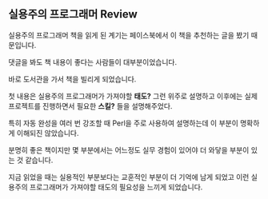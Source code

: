 ## 실용주의 프로그래머 Review

실용주의 프로그래머 책을 읽게 된 계기는 페이스북에서 이 책을 추천하는 글을 봤기 때문입니다.

댓글을 봐도 책 내용이 좋다는 사람들이 대부분이었습니다.

바로 도서관을 가서 책을 빌리게 되었습니다.

첫 내용은 실용주의 프로그래머가 가져야할 **태도?** 그런 위주로 설명하고 이후에는 실제 프로젝트를 진행하면서 필요한 **스킬?** 들을 설명해주었다.

특히 자동 완성을 여러 번 강조할 때 Perl을 주로 사용하여 설명하는데 이 부분이 명확하게 이해되진 않았습니다.

분명히 좋은 책이지만 몇 부분에서는 어느정도 실무 경험이 있어야 더 와닿을 부분이 있는 것 같습니다.

지금 읽었을 때는 실용적인 부분보다는 교훈적인 부분이 더 기억에 남게 되었고 이런 실용주의 프로그래머가 가져야할 태도의 필요성을 느끼게 되었습니다.


<!--stackedit_data:
eyJoaXN0b3J5IjpbLTE1MzEwOTI1N119
-->